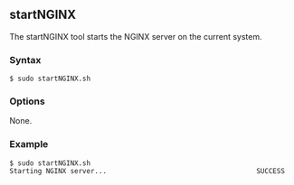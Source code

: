 ## startNGINX

The startNGINX tool starts the NGINX server on the current system.

### Syntax

```Shell
$ sudo startNGINX.sh
```

### Options

None.

### Example

```Shell
$ sudo startNGINX.sh
Starting NGINX server...                                     SUCCESS
```